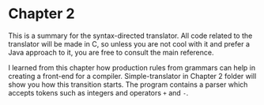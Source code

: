 # Chapter 2

This is a summary for the syntax-directed translator. All code related to
the translator will be made in C, so unless you are not cool with it
and prefer a Java approach to it, you are free to consult the main reference.

I learned from this chapter how production rules from grammars can help
in creating a front-end for a compiler. Simple-translator in Chapter 2 folder
will show you how this transition starts. The program contains a parser which
accepts tokens such as integers and operators `+` and `-`. 